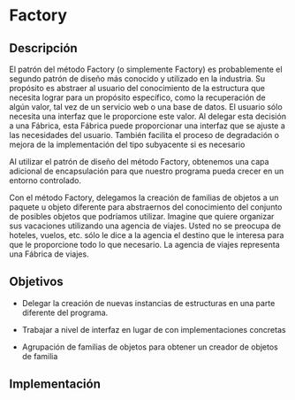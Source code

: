 # Factory

## Descripción

El patrón del método Factory (o simplemente Factory) es probablemente el segundo patrón de diseño más conocido y utilizado en la industria. Su propósito es abstraer al usuario del conocimiento de la estructura que necesita lograr para un propósito específico, como la recuperación de algún valor, tal vez de un servicio web o una base de datos. El usuario sólo necesita una interfaz que le proporcione este valor. Al delegar esta decisión a una Fábrica, esta Fábrica puede proporcionar una interfaz que se ajuste a las necesidades del usuario. También facilita el proceso de degradación o mejora de la implementación del tipo subyacente si es necesario

Al utilizar el patrón de diseño del método Factory, obtenemos una capa adicional de encapsulación para que nuestro programa pueda crecer en un entorno controlado. 

Con el método Factory, delegamos la creación de familias de objetos a un paquete u objeto diferente para abstraernos del conocimiento del conjunto de posibles objetos que podríamos utilizar. Imagine que quiere organizar sus vacaciones utilizando una agencia de viajes. Usted no se preocupa de hoteles, vuelos, etc. sólo le dice a la agencia el destino que le interesa para que le proporcione todo lo que necesario. La agencia de viajes representa una Fábrica de viajes.

## Objetivos

- Delegar la creación de nuevas instancias de estructuras en una parte diferente del programa. 

- Trabajar a nivel de interfaz en lugar de con implementaciones concretas 

- Agrupación de familias de objetos para obtener un creador de objetos de familia

## Implementación